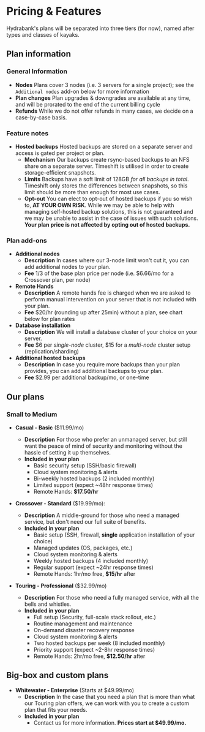 # Pricing & Features
Hydrabank's plans will be separated into three tiers (for now), named after types and classes of kayaks.

## Plan information
### General Information
- **Nodes** Plans cover 3 nodes (i.e. 3 servers for a single project); see the `Additional nodes` add-on below for more information
- **Plan changes** Plan upgrades & downgrades are available at any time, and will be prorated to the end of the current billing cycle
- **Refunds** While we do not offer refunds in many cases, we decide on a case-by-case basis.

### Feature notes
- **Hosted backups** Hosted backups are stored on a separate server and access is gated per project or plan.
  - **Mechanism** Our backups  create rsync-based backups to an NFS share on a separate server. Timeshift is utilised in order to create storage-efficient snapshots.
  - **Limits** Backups have a soft limit of 128GB *for all backups in total*. Timeshift only stores the differences between snapshots, so this limit should be more than enough for most use cases.
  - **Opt-out** You can elect to opt-out of hosted backups if you so wish to, **AT YOUR OWN RISK**. While we may be able to help with managing self-hosted backup solutions, this is not guaranteed and we may be unable to assist in the case of issues with such solutions. **Your plan price is not affected by opting out of hosted backups.**

### Plan add-ons
- **Additional nodes**
  - **Description** In cases where our 3-node limit won't cut it, you can add additional nodes to your plan.
  - **Fee** 1/3 of the base plan price per node (i.e. $6.66/mo for a Crossover plan, per node)
- **Remote Hands**
  - **Description** A remote hands fee is charged when we are asked to perform manual intervention on your server that is not included with your plan.
  - **Fee** $20/hr (rounding up after 25min) without a plan, see chart below for plan rates
- **Database installation**
  - **Description** We will install a database cluster of your choice on your server.
  - **Fee** $6 per *single-node* cluster, $15 for a *multi-node* cluster setup (replication/sharding)
- **Additional hosted backups**
  - **Description** In case you require more backups than your plan provides, you can add additional backups to your plan.
  - **Fee** $2.99 per additional backup/mo, or one-time

## Our plans
### Small to Medium
- **Casual - Basic** ($11.99/mo)
  - **Description**
    For those who prefer an unmanaged server, but still want the peace of mind of security and monitoring without the hassle of setting it up themselves.
  - **Included in your plan**
    - Basic security setup (SSH/basic firewall)
    - Cloud system monitoring & alerts
    - Bi-weekly hosted backups (2 included monthly)
    - Limited support (expect ~48hr response times)
    - Remote Hands: **$17.50/hr**

- **Crossover - Standard** ($19.99/mo): 
  - **Description**
    A middle-ground for those who need a managed service, but don't need our full suite of benefits.
  - **Included in your plan**
    - Basic setup (SSH, firewall, **single** application installation of your choice)
    - Managed updates (OS, packages, etc.)
    - Cloud system monitoring & alerts
    - Weekly hosted backups (4 included monthly)
    - Regular support (expect ~24hr response times)
    - Remote Hands: 1hr/mo free, **$15/hr** after

- **Touring - Professional** ($32.99/mo)
  - **Description**
    For those who need a fully managed service, with all the bells and whistles.
  - **Included in your plan**
    - Full setup (Security, full-scale stack rollout, etc.)
    - Routine management and maintenance
    - On-demand disaster recovery response
    - Cloud system monitoring & alerts
    - Two hosted backups per week (8 included monthly)
    - Priority support (expect ~2-8hr response times)
    - Remote Hands: 2hr/mo free, **$12.50/hr** after
  
## Big-box and custom plans
- **Whitewater - Enterprise** (Starts at $49.99/mo)
  - **Description**
    In the case that you need a plan that is more than what our Touring plan offers, we can work with you to create a custom plan that fits your needs.
  - **Included in your plan**
    - Contact us for more information. **Prices start at $49.99/mo.**